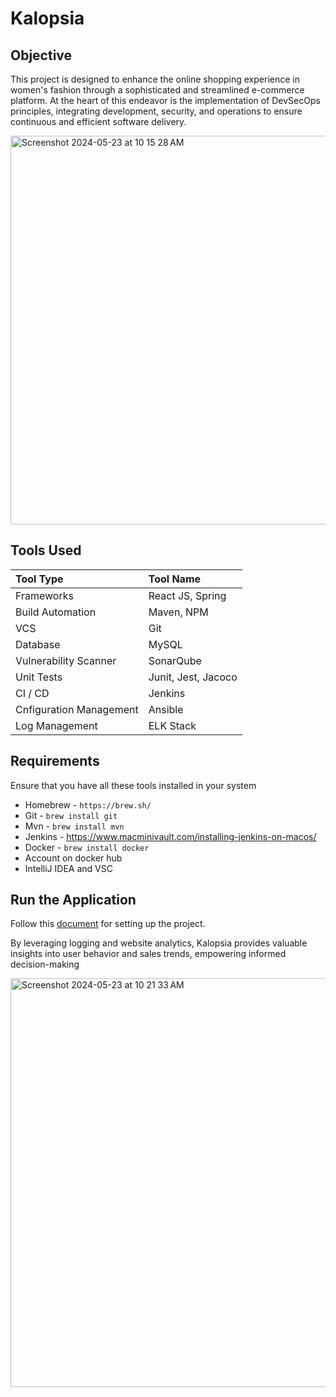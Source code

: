 # Kalopsia
## Objective
This project is designed to enhance the online shopping experience in women's fashion through a sophisticated and streamlined e-commerce platform. At the heart of this endeavor is the implementation of DevSecOps principles, integrating development, security, and operations to ensure continuous and efficient software delivery.

<img width="622" alt="Screenshot 2024-05-23 at 10 15 28 AM" src="https://github.com/nisharathod231/Kalopsia/assets/33231250/eeb8d98f-246d-40ac-8d0e-94218e091744">

## Tools Used

|   Tool Type  | Tool Name |
| :--- | :--------- |
| Frameworks  | React JS, Spring |
| Build Automation  | Maven, NPM |
| VCS  | Git |
| Database  | MySQL |
| Vulnerability Scanner  | SonarQube |
| Unit Tests  |  Junit, Jest, Jacoco |
| CI / CD  | Jenkins |
| Cnfiguration Management  | Ansible |
| Log Management  | ELK Stack |

## Requirements
Ensure that you have all these tools installed in your system
- Homebrew - `https://brew.sh/`
- Git - `brew install git`
- Mvn - `brew install mvn`
- Jenkins - https://www.macminivault.com/installing-jenkins-on-macos/
- Docker - `brew install docker`
- Account on docker hub
- IntelliJ IDEA and VSC

## Run the Application
Follow this [document](https://docs.google.com/document/d/1ikpOo5X1cXyDQO_YhA_caBkZ4w-jaeSah6-nyNU2z2w/edit?usp=sharing) for setting up the project.

By leveraging logging and website analytics, Kalopsia provides valuable insights into user behavior and sales trends, empowering informed decision-making

<img width="654" alt="Screenshot 2024-05-23 at 10 21 33 AM" src="https://github.com/nishthapaul/academia-portal/assets/33231250/89086a13-b18a-42b1-a9eb-21f81a505372">
